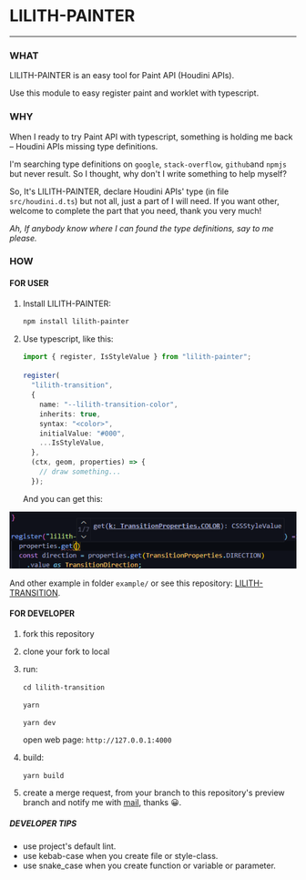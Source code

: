 # LILITH-PAINTER

---

### WHAT

LILITH-PAINTER is an easy tool for Paint API (Houdini APIs).

Use this module to easy register paint and worklet with typescript.



### WHY

When I ready to try Paint API with typescript, something is holding me back – Houdini APIs missing type definitions.

I'm searching type definitions on `google`, `stack-overflow`, `github`and `npmjs` but never result. So I thought, why don't I write something to help myself?

So, It's LILITH-PAINTER, declare Houdini APIs' type (in file `src/houdini.d.ts`) but not all, just a part of I will need. If you want other, welcome to complete the part that you need, thank you very much!

*Ah, If anybody know where I can found the type definitions, say to me please.*



### HOW

#### FOR USER

1. Install LILITH-PAINTER:

   ```sh
   npm install lilith-painter
   ```

2. Use typescript, like this:

   ```typescript
   import { register, IsStyleValue } from "lilith-painter";
   
   register(
     "lilith-transition", 
     {
       name: "--lilith-transition-color",
       inherits: true,
       syntax: "<color>",
       initialValue: "#000",
       ...IsStyleValue,
     },
     (ctx, geom, properties) => {
       // draw something...
     });
   ```
   
   And you can get this:

![image-20210617232633945](README.assets/image-20210617232633945.png)



And other example in folder `example/` or see this repository: [LILITH-TRANSITION](https://github.com/juergenie/lilith-transition).

#### FOR DEVELOPER

1. fork this repository

2. clone your fork to local

3. run:

   `cd lilith-transition`

   `yarn`

   `yarn dev`

   open web page: `http://127.0.0.1:4000`

4. build:

   `yarn build`

5. create a merge request, from your branch to this repository's preview branch and notify me with [mail](mailto://juergenie@qq.com), thanks 😀.

##### DEVELOPER TIPS

- use project's default lint.
- use kebab-case when you create file or style-class.
- use snake_case when you create function or variable or parameter.
